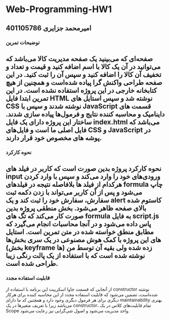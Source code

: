 # Web-Programming-HW1
## امیرمحمد جزایری 401105786
### توضیحات تمرین
صفحه‌ای که می‌بینید یک صفحه مدیریت کالا می‌باشد که می‌توانید در آن یک کالا با اسم اضافه کنید و قیمت و تعداد و تخفیف آن کالا را اضافه کنید و سپس آن را ثبت کنید.
در این صفحه طراحی واکنش گرا پیاده شده‌است و همچنین از هیچ کتابخانه خارجی در این پروژه استفاده نشده است.
در این تمرین ابتدا فایل HTML نوشته شد و سپس استایل های CSS نوشته شدند و سپس با JavaScript قسمت های داینامیک و محاسبه کننده نتایج و فرمول‌ها پیاده سازی شدند.
ساختار این پروژه دارای یک فایل index.html می‌باشد که فایل اصلی ما است و فایل‌های CSS و JavaScript در پوشه های مخصوص خود قرار دارند.
---

### نحوه کارکرد
نحوه کارکرد پروژه بدین صورت است که کاربر در فیلد های input ورودی‌های خود را وارد می‌کند و سپس با وارد کردن هرکدام از فیلد ها بلافاصله نتیجه در فیلد‌های formula چاپ می‌شود و پس از آن کاربر می‌تواند با زدن دکمه ثبت سفارش، سفارش خود را ثبت کند و یک alert کاستوم شده بالای صفحه ظاهر می‌شود.
بخش منطقی پروژه بدین صورت کار می‌کند که تگ های formula به فایل script.js پاس داده می‌شود و در آنجا محاسبات انجام می‌گیرد که مطابق منطق خواسته شده در متن تمرین است.
استایل های این پروژه با کمک هوش مصنوعی در یک سری بخش‌ها (بخش keyframe ها) زده شده ولی بقیه آن توسط من نوشته شده است که با استفاده از یک پالت رنگی زیبا طراحی شده است.
---
### قابلیت استفاده مجدد
از آنجایی که قسمت جاوا اسکریپت این برنامه با استفاده از constructor نوشته شده‌است، تضمین می‌شود که قابلیت استفاده مجدد از این محاسبه کننده برای هرکار دیگری برای هر فرمول دیگری وجود دارد و همچنین کد ما دارای maintainability بهتری می‌باشد زیرا با تعریف متغیر‌ها در یک constructor، تمام قابلیت‌های کلاس در یک Scope واحد مدیریت می‌شود و اصول شی‌گرایی نیز رعایت می‌شود.

